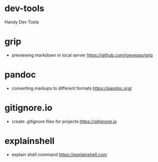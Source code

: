 # dev-tools
Handy Dev Tools

# grip
* previewing markdown in local server
https://github.com/joeyespo/grip

# pandoc
* converting markups to different formats
https://pandoc.org/

# gitignore.io
* create .gitignore files for projects
https://gitignore.io

# explainshell
* explain shell command
https://explainshell.com

